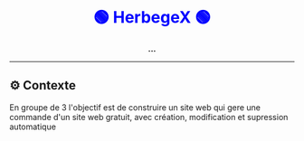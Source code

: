 <h1 align="center" style="color: blue;">🟢 HerbegeX 🟢</h1>

<p align="center"><strong>...</strong></p>

---

## ⚙️ Contexte

En groupe de 3 l'objectif est de construire un site web qui gere une commande d'un site web gratuit, avec création, modification et supression automatique

